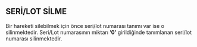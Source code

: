 ## SERİ/LOT SİLME 
Bir hareketi silebilmek için önce seri/lot numarası tanımı var ise o silinmektedir. Seri/Lot numarasının miktarı **’0’** girildiğinde tanımlanan seri/lot numarası silinmektedir. 
